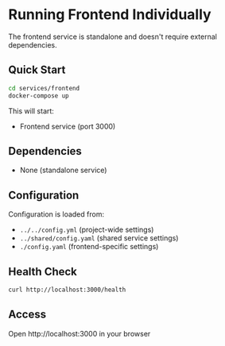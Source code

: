 # Running Frontend Individually

The frontend service is standalone and doesn't require external dependencies.

## Quick Start

```bash
cd services/frontend
docker-compose up
```

This will start:
- Frontend service (port 3000)

## Dependencies

- None (standalone service)

## Configuration

Configuration is loaded from:
- `../../config.yml` (project-wide settings)
- `../shared/config.yaml` (shared service settings)
- `./config.yaml` (frontend-specific settings)

## Health Check

```bash
curl http://localhost:3000/health
```

## Access

Open http://localhost:3000 in your browser
